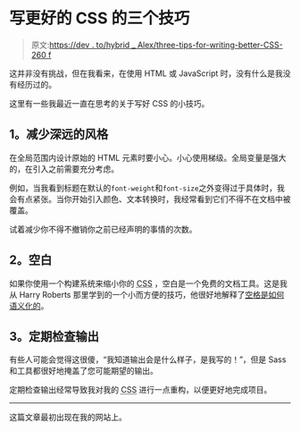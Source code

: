 # 写更好的 CSS 的三个技巧

> 原文:[https://dev . to/hybrid _ Alex/three-tips-for-writing-better-CSS-260 f](https://dev.to/hybrid_alex/three-tips-for-writing-better-css-260f)

这并非没有挑战，但在我看来，在使用 HTML 或 JavaScript 时，没有什么是我没有经历过的。

这里有一些我最近一直在思考的关于写好 CSS 的小技巧。

## 1。减少深远的风格

在全局范围内设计原始的 HTML 元素时要小心。小心使用梯级。全局变量是强大的，在引入之前需要充分考虑。

例如，当我看到标题在默认的`font-weight`和`font-size`之外变得过于具体时，我会有点紧张。当你开始引入颜色、文本转换时，我经常看到它们不得不在文档中被覆盖。

试着减少你不得不撤销你之前已经声明的事情的次数。

## 2。空白

如果你使用一个构建系统来缩小你的 <abbr title="Cascading Stylesheets">CSS</abbr> ，空白是一个免费的文档工具。这是我从 Harry Roberts 那里学到的一个小而方便的技巧，他很好地解释了[空格是如何语义化的](https://csswizardry.com/2017/05/writing-tidy-code/)。

## 3。定期检查输出

有些人可能会觉得这很傻，“我知道输出会是什么样子，是我写的！”，但是 Sass 和工具都很好地掩盖了您可能期望的输出。

定期检查输出经常导致我对我的 <abbr title="Cascading Stylesheets">CSS</abbr> 进行一点重构，以便更好地完成项目。

* * *

这篇文章最初出现在我的网站上。